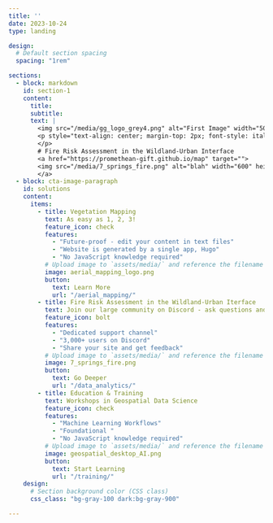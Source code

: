 ```yaml
---
title: ''
date: 2023-10-24
type: landing

design:
  # Default section spacing
  spacing: "1rem"

sections:
  - block: markdown
    id: section-1
    content:
      title: 
      subtitle: 
      text: |
        <img src="/media/gg_logo_grey4.png" alt="First Image" width="500">
        <p style="text-align: center; margin-top: 2px; font-style: italic;">
        </p>
        # Fire Risk Assessment in the Wildland-Urban Interface
        <a href="https://promethean-gift.github.io/map" target="">
        <img src="/media/7_springs_fire.png" alt="blah" width="600" height="500">
        </a> 
  - block: cta-image-paragraph
    id: solutions
    content:
      items:
        - title: Vegetation Mapping
          text: As easy as 1, 2, 3!
          feature_icon: check
          features:
            - "Future-proof - edit your content in text files"
            - "Website is generated by a single app, Hugo"
            - "No JavaScript knowledge required"
          # Upload image to `assets/media/` and reference the filename here
          image: aerial_mapping_logo.png
          button:
            text: Learn More
            url: "/aerial_mapping/"
        - title: Fire Risk Assessment in the Wildland-Urban Iterface
          text: Join our large community on Discord - ask questions and get live responses
          feature_icon: bolt
          features:
            - "Dedicated support channel"
            - "3,000+ users on Discord"
            - "Share your site and get feedback"
          # Upload image to `assets/media/` and reference the filename here
          image: 7_springs_fire.png
          button:
            text: Go Deeper
            url: "/data_analytics/"
        - title: Education & Training
          text: Workshops in Geospatial Data Science
          feature_icon: check
          features:
            - "Machine Learning Workflows"
            - "Foundational "
            - "No JavaScript knowledge required"
          # Upload image to `assets/media/` and reference the filename here
          image: geospatial_desktop_AI.png
          button:
            text: Start Learning
            url: "/training/"    
    design:
      # Section background color (CSS class)
      css_class: "bg-gray-100 dark:bg-gray-900"

---
```

